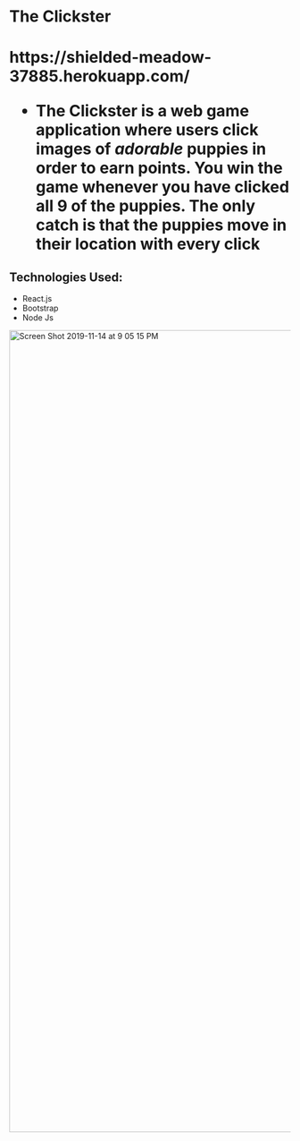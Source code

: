 <h1>The Clickster<h1>
https://shielded-meadow-37885.herokuapp.com/
<ul>
  <li>The Clickster is a web game application where users click images of <em>adorable</em> puppies in order to earn points.  You win the game whenever you have clicked all 9 of the puppies.  The only catch is that the puppies move in their location with every click </li>

</ul>

<h2>Technologies Used:</h2>
<ul>
  <li>React.js</li>
  <li>Bootstrap</li>
   <li>Node Js</li>
</ul>
<img width="1434" alt="Screen Shot 2019-11-14 at 9 05 15 PM" src="https://user-images.githubusercontent.com/25970156/68913924-859a8400-0722-11ea-901d-72d13d701348.png">


